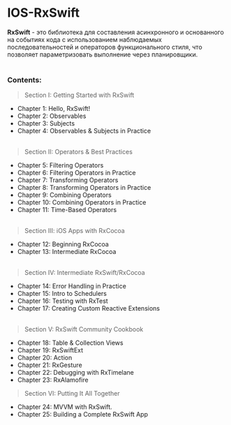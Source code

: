 # IOS-RxSwift

**RxSwift** - это библиотека для составления асинхронного и основанного на событиях кода с использованием наблюдаемых последовательностей и операторов функционального стиля, что позволяет параметризовать выполнение через планировщики.
<br> </br>
### Contents:
> Section I: Getting Started with RxSwift
- Chapter 1: Hello, RxSwift! 
- Chapter 2: Observables
- Chapter 3: Subjects
- Chapter 4: Observables & Subjects in Practice
<br> </br>
> Section II: Operators & Best Practices
- Chapter 5: Filtering Operators
- Chapter 6: Filtering Operators in Practice
- Chapter 7: Transforming Operators
- Chapter 8: Transforming Operators in Practice
- Chapter 9: Combining Operators
- Chapter 10: Combining Operators in Practice
- Chapter 11: Time-Based Operators
<br> </br>
> Section III: iOS Apps with RxCocoa 
- Chapter 12: Beginning RxCocoa
- Chapter 13: Intermediate RxCocoa
<br> </br>
> Section IV: Intermediate RxSwift/RxCocoa
- Chapter 14: Error Handling in Practice
- Chapter 15: Intro to Schedulers
- Chapter 16: Testing with RxTest
- Chapter 17: Creating Custom Reactive Extensions
<br> </br>
> Section V: RxSwift Community Cookbook
- Chapter 18: Table & Collection Views
- Chapter 19: RxSwiftExt
- Chapter 20: Action 
- Chapter 21: RxGesture
- Chapter 22: Debugging with RxTimelane
- Chapter 23: RxAlamofire
> Section VI: Putting It All Together
- Chapter 24: MVVM with RxSwift.
- Chapter 25: Building a Complete RxSwift App 
